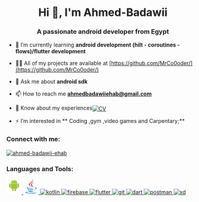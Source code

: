<h1 align="center">Hi 👋, I'm Ahmed-Badawii</h1>
<h3 align="center">A passionate android developer from Egypt</h3>

- 🌱 I’m currently learning **android development (hilt - coroutines - flows)/flutter development**

- 👨‍💻 All of my projects are available at [https://github.com/MrCo0oder/](https://github.com/MrCo0oder/)

- 💬 Ask me about **android sdk**

- 📫 How to reach me **ahmedbadawiiehab@gmail.com**

- 📄 Know about my experiences<a href="https://drive.google.com/file/d/1f5mFs5eyKPYPLlayGJXARr7JSjpG_0qn/view?usp=sharing" target="blank"><img align="center" src="https://upload.wikimedia.org/wikipedia/commons/1/12/Google_Drive_icon_%282020%29.svg" alt="CV" height="30" width="40" /></a>


- ⚡ I’m interested in ** Coding ,gym ,video games and Carpentary;**

<h3 align="left">Connect with me:</h3>
<p align="left">
<a href="https://linkedin.com/in/ahmed-badawii-ehab" target="blank"><img align="center" src="https://raw.githubusercontent.com/rahuldkjain/github-profile-readme-generator/master/src/images/icons/Social/linked-in-alt.svg" alt="ahmed-badawii-ehab" height="30" width="40" /></a>
</p>

<h3 align="left">Languages and Tools:</h3>
<p align="left"> <a href="https://developer.android.com" target="_blank" rel="noreferrer"> <img src="https://raw.githubusercontent.com/devicons/devicon/master/icons/android/android-original-wordmark.svg" alt="android" width="40" height="40"/> </a><a href="https://www.java.com" target="_blank" rel="noreferrer"> <img src="https://raw.githubusercontent.com/devicons/devicon/master/icons/java/java-original.svg" alt="java" width="40" height="40"/> </a> <a href="https://kotlinlang.org" target="_blank" rel="noreferrer"> <img src="https://www.vectorlogo.zone/logos/kotlinlang/kotlinlang-icon.svg" alt="kotlin" width="40" height="40"/> </a> <a href="https://firebase.google.com/" target="_blank" rel="noreferrer"> <img src="https://www.vectorlogo.zone/logos/firebase/firebase-icon.svg" alt="firebase" width="40" height="40"/> </a> <a href="https://flutter.dev" target="_blank" rel="noreferrer"> <img src="https://www.vectorlogo.zone/logos/flutterio/flutterio-icon.svg" alt="flutter" width="40" height="40"/> </a> <a href="https://git-scm.com/" target="_blank" rel="noreferrer"> <img src="https://www.vectorlogo.zone/logos/git-scm/git-scm-icon.svg" alt="git" width="40" height="40"/> </a> <a href="https://dart.dev" target="_blank" rel="noreferrer"> <img src="https://www.vectorlogo.zone/logos/dartlang/dartlang-icon.svg" alt="dart" width="40" height="40"/>  </a> <a href="https://postman.com" target="_blank" rel="noreferrer"> <img src="https://www.vectorlogo.zone/logos/getpostman/getpostman-icon.svg" alt="postman" width="40" height="40"/> </a> <a href="https://www.adobe.com/products/xd.html" target="_blank" rel="noreferrer"> <img src="https://cdn.worldvectorlogo.com/logos/adobe-xd.svg" alt="xd" width="40" height="40"/> </a> </p>

